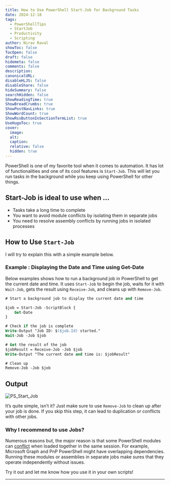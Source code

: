 ```yaml
---
title: How to Use PowerShell Start-Job for Background Tasks
date: 2024-12-18
tags:
  - PowerShellTips
  - StartJob
  - Productivity
  - Scripting
author: Nirav Raval
showToc: false
TocOpen: false
draft: false
hidemeta: false
comments: false
description: 
canonicalURL:
disableHLJS: false
disableShare: false
hideSummary: false
searchHidden: false
ShowReadingTime: true
ShowBreadCrumbs: true
ShowPostNavLinks: true
ShowWordCount: true
ShowRssButtonInSectionTermList: true
UseHugoToc: true
cover:
  image: 
  alt: 
  caption: 
  relative: false
  hidden: true
---
```



PowerShell is one of my favorite tool when it comes to automation. It has lot of functionalities and one of its cool features is `Start-Job`. This will let you run tasks in the background while you keep using PowerShell for other things.

## Start-Job is ideal to use when ...

- Tasks take a long time to complete
- You want to avoid module conflicts by isolating them in separate jobs
- You need to resolve assembly conflicts by running jobs in isolated processes

## How to Use `Start-Job`

I will try to explain this with a simple example below.
### Example : Displaying the Date and Time using Get-Date

Below examples shows how to run a background job in PowerShell to get the current date and time. It uses `Start-Job` to begin the job, waits for it with `Wait-Job`, gets the result using `Receive-Job`, and cleans up with `Remove-Job`. 

```ps
# Start a background job to display the current date and time

$job = Start-Job -ScriptBlock {
    Get-Date 
}

# Check if the job is complete
Write-Output "Job ID: $($job.Id) started."
Wait-Job -Job $job

# Get the result of the job
$jobResult = Receive-Job -Job $job
Write-Output "The current date and time is: $jobResult"

# Clean up
Remove-Job -Job $job
```
## Output

![PS_Start_Job](/Images/blog_images/PS_Start_Job.jpg)

It’s quite simple, isn’t it? Just make sure to use `Remove-Job` to clean up after your job is done. If you skip this step, it can lead to duplication or conflicts with other jobs.

### Why I recommend to use Jobs?

Numerous reasons but, the major reason is that some PowerShell modules can [conflict](https://github.com/pnp/powershell/issues/3637) when loaded together in the same session. For example, Microsoft Graph and PnP PowerShell might have overlapping dependencies. Running these modules or assemblies in separate jobs make sures that they operate independently without issues.

Try it out and let me know how you use it in your own scripts!

---
